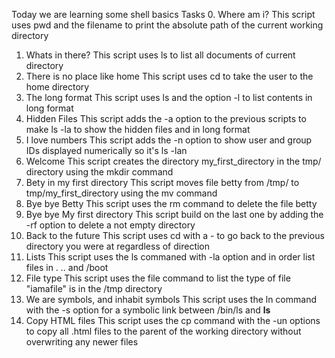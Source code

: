 Today we are learning some shell basics
Tasks
0. Where am i?
This script uses pwd and the filename to print the absolute path of the current working directory
1. Whats in there?
This script uses ls to list all documents of current directory
2. There is no place like home
This script uses cd to take the user to the home directory
3. The long format
This script uses ls and the option -l to list contents in long format
4. Hidden Files
This script adds the -a option to the previous scripts to make ls -la to show the hidden files and in long format
5. I love numbers
This script adds the -n option to show user and group IDs displayed numerically so it's ls -lan
6. Welcome
This script creates the directory my_first_directory in the tmp/ directory using the mkdir command
7. Bety in my first directory
This script moves file betty from /tmp/ to tmp/my_first_directory using the mv command
8. Bye bye Betty
This script uses the rm command to delete the file betty
9. Bye bye My first directory
This script build on the last one by adding the -rf option to delete a not empty directory
10. Back to the future
This script uses cd with a - to go back to the previous directory you were at regardless of direction
11. Lists
This script uses the ls commaned with -la option and in order list files in . .. and /boot
12. File type
This script uses the file command to list the type of file "iamafile" is in the /tmp directory
13. We are symbols, and inhabit symbols
This script uses the ln command with the -s option for a symbolic link between /bin/ls and __ls__
14. Copy HTML files
This script uses the cp command with the -un options to copy all .html files to the parent of the working directory without overwriting any newer files
